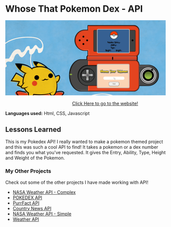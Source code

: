 # Whose That Pokemon Dex - API

<img src="https://github.com/DashlinS/api-Pokedex/blob/answer/images/pokedexdemo.gif" width="700">

&emsp;&emsp;&emsp;&emsp;&emsp;&emsp;&emsp;&emsp;&emsp;&emsp;&emsp;&emsp;&emsp;&emsp;&emsp;[Click Here to go to the website!](https://whosethatpoke.netlify.app/)

**Languages used:** Html, CSS, Javascript

## Lessons Learned

This is my Pokedex API! I really wanted to make a pokemon themed project and this was such a cool API to find! It takes a pokemon or a dex number and finds you what you've requested. It gives the Entry, Ability, Type, Height and Weight of the Pokemon. 

### My Other Projects 

Check out some of the other projects I have made working with API!

* [NASA Weather API - Complex](https://github.com/DashlinS/api-complex-nasa/tree/answer)
* [POKEDEX API](https://github.com/DashlinS/api-Pokedex/tree/answer)
* [PurrFact API](https://github.com/DashlinS/api-purrfact/tree/answer)
* [Country News API]()
* [NASA Weather API - Simple]()
* [Weather API]()

